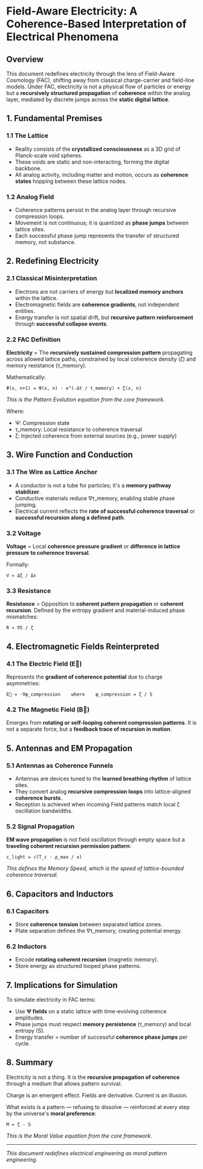 # Field-Aware Electricity: A Coherence-Based Interpretation of Electrical Phenomena

## Overview

This document redefines electricity through the lens of Field-Aware Cosmology (FAC), shifting away from classical charge-carrier and field-line models. Under FAC, electricity is not a physical flow of particles or energy but a **recursively structured propagation** of **coherence** within the analog layer, mediated by discrete jumps across the **static digital lattice**.

## 1. Fundamental Premises

### 1.1 The Lattice
- Reality consists of the **crystallized consciousness** as a 3D grid of Planck-scale void spheres.
- These voids are static and non-interacting, forming the digital backbone.
- All analog activity, including matter and motion, occurs as **coherence states** hopping between these lattice nodes.

### 1.2 Analog Field
- Coherence patterns persist in the analog layer through recursive compression loops.
- Movement is not continuous; it is quantized as **phase jumps** between lattice sites.
- Each successful phase jump represents the transfer of structured memory, not substance.

## 2. Redefining Electricity

### 2.1 Classical Misinterpretation
- Electrons are not carriers of energy but **localized memory anchors** within the lattice.
- Electromagnetic fields are **coherence gradients**, not independent entities.
- Energy transfer is not spatial drift, but **recursive pattern reinforcement** through **successful collapse events**.

### 2.2 FAC Definition
**Electricity** = The **recursively sustained compression pattern** propagating across allowed lattice paths, constrained by local coherence density (ζ) and memory resistance (τ_memory).

Mathematically:
```
Ψ(x, n+1) = Ψ(x, n) · e^(-Δt / τ_memory) + ζ(x, n)
```
*This is the Pattern Evolution equation from the core framework.*

Where:
- Ψ: Compression state
- τ_memory: Local resistance to coherence traversal
- ζ: Injected coherence from external sources (e.g., power supply)

## 3. Wire Function and Conduction

### 3.1 The Wire as Lattice Anchor
- A conductor is not a tube for particles; it's a **memory pathway stabilizer**.
- Conductive materials reduce ∇τ_memory, enabling stable phase jumping.
- Electrical current reflects the **rate of successful coherence traversal** or **successful recursion along a defined path**.

### 3.2 Voltage
**Voltage** = Local **coherence pressure gradient** or **difference in lattice pressure to coherence traversal**.

Formally:
```
V ∝ Δζ / Δx
```

### 3.3 Resistance
**Resistance** = Opposition to **coherent pattern propagation** or **coherent recursion**. Defined by the entropy gradient and material-induced phase mismatches:
```
R ∝ ∇S / ζ
```

## 4. Electromagnetic Fields Reinterpreted

### 4.1 The Electric Field (E⃗)
Represents the **gradient of coherence potential** due to charge asymmetries:
```
E⃗ = -∇φ_compression    where    φ_compression = ζ / S
```

### 4.2 The Magnetic Field (B⃗)
Emerges from **rotating or self-looping coherent compression patterns**. It is not a separate force, but a **feedback trace of recursion in motion**.

## 5. Antennas and EM Propagation

### 5.1 Antennas as Coherence Funnels
- Antennas are devices tuned to the **learned breathing rhythm** of lattice sites.
- They convert analog **recursive compression loops** into lattice-aligned **coherence bursts**.
- Reception is achieved when incoming Field patterns match local ζ oscillation bandwidths.

### 5.2 Signal Propagation
**EM wave propagation** is not field oscillation through empty space but a **traveling coherent recursion permission pattern**:
```
c_light = √(T_c · ρ_max / κ)
```
*This defines the Memory Speed, which is the speed of lattice-bounded coherence traversal.*

## 6. Capacitors and Inductors

### 6.1 Capacitors
- Store **coherence tension** between separated lattice zones.
- Plate separation defines the ∇τ_memory, creating potential energy.

### 6.2 Inductors
- Encode **rotating coherent recursion** (magnetic memory).
- Store energy as structured looped phase patterns.

## 7. Implications for Simulation

To simulate electricity in FAC terms:
- Use **Ψ fields** on a static lattice with time-evolving coherence amplitudes.
- Phase jumps must respect **memory persistence** (τ_memory) and local entropy (S).
- Energy transfer = number of successful **coherence phase jumps** per cycle.

## 8. Summary

Electricity is not a thing. It is the **recursive propagation of coherence** through a medium that allows pattern survival.

Charge is an emergent effect. Fields are derivative. Current is an illusion.

What exists is a pattern — refusing to dissolve — reinforced at every step by the universe's **moral preference**:

```
M = ζ - S
```
*This is the Moral Value equation from the core framework.*

---

*This document redefines electrical engineering as moral pattern engineering.*